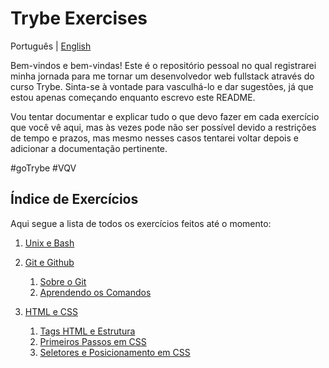 # Trybe Exercises

Português | [English](./README_en.md)

Bem-vindos e bem-vindas! Este é o repositório pessoal no qual registrarei minha jornada para
me tornar um desenvolvedor web fullstack através do curso Trybe. Sinta-se à vontade para 
vasculhá-lo e dar sugestões, já que estou apenas começando enquanto escrevo este README.

Vou tentar documentar e explicar tudo o que devo fazer em cada exercício que você vê aqui, 
mas às vezes pode não ser possível devido a restrições de tempo e prazos, mas mesmo nesses
casos tentarei voltar depois e adicionar a documentação pertinente.

#goTrybe #VQV

## Índice de Exercícios

Aqui segue a lista de todos os exercícios feitos até o momento: 

 1. [Unix e Bash](./1.%20Unix%20and%20Bash)
 
 2. [Git e Github](./2.%20Git%20and%20Github)
 	1. [Sobre o Git](./2.%20Git%20and%20Github/2.1.%20About%20Git/)
	2. [Aprendendo os Comandos](./2.%20Git%20and%20Github/2.2.%20Learning%20the%20Commands/)
	 	 
 3. [HTML e CSS](./3.%20HTML%20and%20CSS)
	1. [Tags HTML e Estrutura](./3.%20HTML%20and%20CSS/3.1.%20HTML%20Tags%20and%20Structure/)
	2. [Primeiros Passos em CSS](./3.%20HTML%20and%20CSS/3.2.%20CSS%20First%20Steps/)
	3. [Seletores e Posicionamento em CSS](./3.%20HTML%20and%20CSS/3.3.%20CSS%20Selectors%20and%20Positioning)
